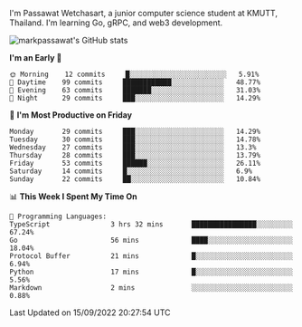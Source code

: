 
I'm Passawat Wetchasart, a junior computer science student at KMUTT, Thailand. I'm learning Go, gRPC, and web3 development.


![markpassawat's GitHub stats](https://github-readme-stats.vercel.app/api?username=markpassawat&show_icons=true&theme=radical)

<!--START_SECTION:waka-->
**I'm an Early 🐤** 

```text
🌞 Morning    12 commits     █░░░░░░░░░░░░░░░░░░░░░░░░   5.91% 
🌆 Daytime    99 commits     ████████████░░░░░░░░░░░░░   48.77% 
🌃 Evening    63 commits     ███████░░░░░░░░░░░░░░░░░░   31.03% 
🌙 Night      29 commits     ███░░░░░░░░░░░░░░░░░░░░░░   14.29%

```
📅 **I'm Most Productive on Friday** 

```text
Monday       29 commits     ███░░░░░░░░░░░░░░░░░░░░░░   14.29% 
Tuesday      30 commits     ███░░░░░░░░░░░░░░░░░░░░░░   14.78% 
Wednesday    27 commits     ███░░░░░░░░░░░░░░░░░░░░░░   13.3% 
Thursday     28 commits     ███░░░░░░░░░░░░░░░░░░░░░░   13.79% 
Friday       53 commits     ██████░░░░░░░░░░░░░░░░░░░   26.11% 
Saturday     14 commits     █░░░░░░░░░░░░░░░░░░░░░░░░   6.9% 
Sunday       22 commits     ██░░░░░░░░░░░░░░░░░░░░░░░   10.84%

```


📊 **This Week I Spent My Time On** 

```text
💬 Programming Languages: 
TypeScript               3 hrs 32 mins       ████████████████░░░░░░░░░   67.24% 
Go                       56 mins             ████░░░░░░░░░░░░░░░░░░░░░   18.04% 
Protocol Buffer          21 mins             █░░░░░░░░░░░░░░░░░░░░░░░░   6.94% 
Python                   17 mins             █░░░░░░░░░░░░░░░░░░░░░░░░   5.56% 
Markdown                 2 mins              ░░░░░░░░░░░░░░░░░░░░░░░░░   0.88%

```


 Last Updated on 15/09/2022 20:27:54 UTC
<!--END_SECTION:waka-->

<!--
**markpassawat/markpassawat** is a ✨ _special_ ✨ repository because its `README.md` (this file) appears on your GitHub profile.

Here are some ideas to get you started:

- 🔭 I’m currently working on ...
- 🌱 I’m currently learning ...
- 👯 I’m looking to collaborate on ...
- 🤔 I’m looking for help with ...
- 💬 Ask me about ...
- 📫 How to reach me: ...
- 😄 Pronouns: He/Him
- ⚡ Fun fact: ...
-->
